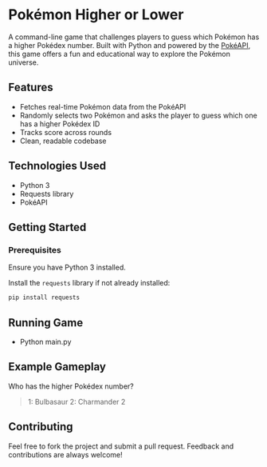 # Pokémon Higher or Lower

A command-line game that challenges players to guess which Pokémon has a higher Pokédex number. Built with Python and powered by the [PokéAPI](https://pokeapi.co/), this game offers a fun and educational way to explore the Pokémon universe.

## Features

- Fetches real-time Pokémon data from the PokéAPI  
- Randomly selects two Pokémon and asks the player to guess which one has a higher Pokédex ID  
- Tracks score across rounds  
- Clean, readable codebase 

## Technologies Used

- Python 3  
- Requests library  
- PokéAPI

## Getting Started

### Prerequisites

Ensure you have Python 3 installed.

Install the `requests` library if not already installed:

```bash
pip install requests
```

## Running Game
- Python main.py

## Example Gameplay
Who has the higher Pokédex number?
> 1: Bulbasaur
> 2: Charmander
> 2

## Contributing
Feel free to fork the project and submit a pull request. Feedback and contributions are always welcome!
